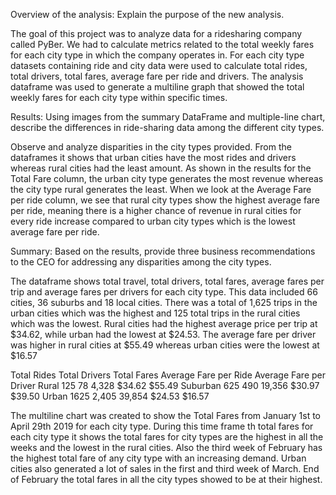 Overview of the analysis: Explain the purpose of the new analysis.

The goal of this project was to analyze data for a ridesharing company called PyBer. We had to calculate metrics related to the total weekly fares for each city type in which the company operates in. For each city type datasets containing ride and city data were used to calculate total rides, total drivers, total fares, average fare per ride and drivers. The analysis dataframe was used to generate a multiline graph that showed the total weekly fares for each city type within specific times.

Results: Using images from the summary DataFrame and multiple-line chart, describe the differences in ride-sharing data among the different city types.

Observe and analyze disparities in the city types provided. From the dataframes it shows that urban cities have the most rides and drivers whereas rural cities had the least amount. As shown in the results for the Total Fare column, the urban city type generates the most revenue whereas the city type rural generates the least. When we look at the Average Fare per ride column, we see that rural city types show the highest average fare per ride, meaning there is a higher chance of revenue in rural cities for every ride increase compared to urban city types which is the lowest average fare per ride.

Summary: Based on the results, provide three business recommendations to the CEO for addressing any disparities among the city types.

The dataframe shows total travel, total drivers, total fares, average fares per trip and average fares per drivers for each city type. This data included 66 cities, 36 suburbs and 18 local cities. There was a total of 1,625 trips in the urban cities which was the highest and 125 total trips in the rural cities which was the lowest. Rural cities had the highest average price per trip at $34.62, while urban had the lowest at $24.53. The average fare per driver was higher in rural cities at $55.49 whereas urban cities were the lowest at $16.57

Total Rides Total Drivers Total Fares Average Fare per Ride Average Fare per Driver
Rural 125 78 4,328 $34.62 $55.49
Suburban 625 490 19,356 $30.97 $39.50
Urban 1625 2,405 39,854 $24.53 $16.57

The multiline chart was created to show the Total Fares from January 1st to April 29th 2019 for each city type. During this time frame th total fares for each city type it shows the total fares for city types are the highest in all the weeks and the lowest in the rural cities. Also the third week of February has the highest total fare of any city type with an increasing demand. Urban cities also generated a lot of sales in the first and third week of March. End of February the total fares in all the city types showed to be at their highest.



